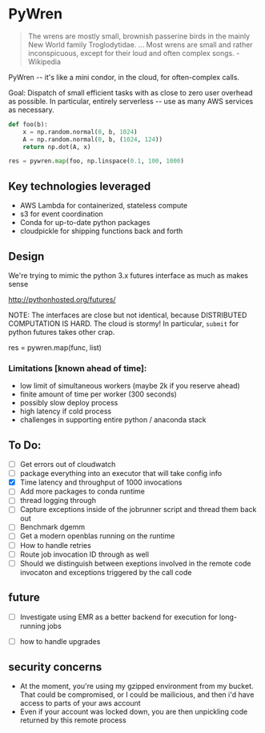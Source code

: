 # PyWren

> The wrens are mostly small, brownish passerine birds in the mainly New World family Troglodytidae. ... Most wrens are small and rather inconspicuous, except for their loud and often complex songs. - Wikipedia

PyWren -- it's like a mini condor, in the cloud, for often-complex calls. 

Goal: Dispatch of small efficient tasks with as close to zero user overhead
as possible. In particular, entirely serverless -- use as many AWS services
as necessary. 

```python
def foo(b):
    x = np.random.normal(0, b, 1024)
    A = np.random.normal(0, b, (1024, 124))
    return np.dot(A, x)

res = pywren.map(foo, np.linspace(0.1, 100, 1000)
```



## Key technologies leveraged
- AWS Lambda for containerized, stateless compute 
- s3 for event coordination 
- Conda for up-to-date python packages
- cloudpickle for shipping functions back and forth

## Design 
We're trying to mimic the python 3.x futures interface as much as makes sense

http://pythonhosted.org/futures/

NOTE: The interfaces are close but not identical, because DISTRIBUTED
COMPUTATION IS HARD. The cloud is stormy! In particular, `submit` for python
futures takes other crap. 

res = pywren.map(func, list)



### Limitations [known ahead of time]:

- low limit of simultaneous workers (maybe 2k if you reserve ahead)
- finite amount of time per worker (300 seconds)
- possibly slow deploy process
- high latency if cold process
- challenges in supporting entire python / anaconda stack


## To Do:
- [ ] Get errors out of cloudwatch
- [ ] package everything into an executor that will take config info
- [x] Time latency and throughput of 1000 invocations
- [ ] Add more packages to conda runtime
- [ ] thread logging through 
- [ ] Capture exceptions inside of the jobrunner script and thread them back out
- [ ] Benchmark dgemm
- [ ] Get a modern openblas running on the runtime 
- [ ] How to handle retries
- [ ] Route job invocation ID through as well
- [ ] Should we distinguish between exeptions involved in the remote code invocaton
      and exceptions triggered by the call code
      
## future 
- [ ] Investigate using EMR as a better backend for execution for long-running jobs
- [ ] how to handle upgrades


## security concerns
- At the moment, you're using my gzipped environment from my bucket. That could
be compromised, or I could be mailicious, and then i'd have access to parts of your
aws account
- Even if your account was locked down, you are then unpickling code returned
by this remote process

